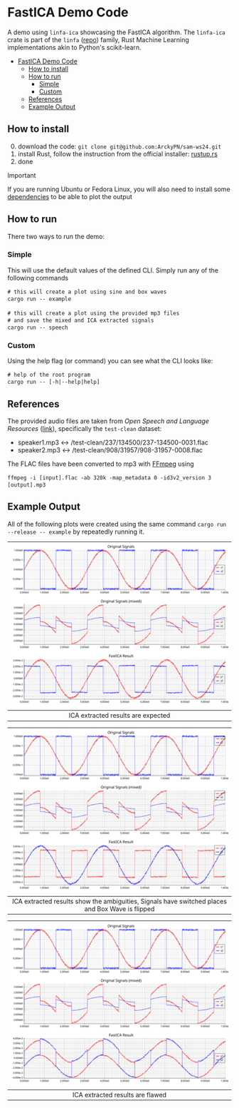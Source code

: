 # FastICA Demo Code

A demo using `linfa-ica` showcasing the FastICA algorithm. The `linfa-ica` crate is part of the `linfa` ([repo](https://github.com/rust-ml/linfa)) family, Rust Machine Learning implementations akin to Python's scikit-learn.

- [FastICA Demo Code](#fastica-demo-code)
  - [How to install](#how-to-install)
  - [How to run](#how-to-run)
    - [Simple](#simple)
    - [Custom](#custom)
  - [References](#references)
  - [Example Output](#example-output)

## How to install

0. download the code: `git clone git@github.com:ArckyPN/sam-ws24.git`
1. install Rust, follow the instruction from the official installer: [rustup.rs](https://rustup.rs/)
2. done

> [!IMPORTANT]
> If you are running Ubuntu or Fedora Linux, you will also need to install some [dependencies](https://github.com/plotters-rs/plotters?tab=readme-ov-file#dependencies) to be able to plot the output

## How to run

There two ways to run the demo: 

### Simple

This will use the default values of the defined CLI. Simply run any of the following commands

```shell
# this will create a plot using sine and box waves
cargo run -- example

# this will create a plot using the provided mp3 files
# and save the mixed and ICA extracted signals
cargo run -- speech
```

### Custom

Using the help flag (or command) you can see what the CLI looks like:

```shell
# help of the root program
cargo run -- [-h|--help|help]
```

## References

The provided audio files are taken from _Open Speech and Language Resources_ ([link](http://www.openslr.org/12)), specifically the `test-clean` dataset:

- speaker1.mp3 <-> /test-clean/237/134500/237-134500-0031.flac
- speaker2.mp3 <-> /test-clean/908/31957/908-31957-0008.flac

The FLAC files have been converted to mp3 with [FFmpeg](https://www.ffmpeg.org/) using

```shell
ffmpeg -i [input].flac -ab 320k -map_metadata 0 -id3v2_version 3 [output].mp3
```

## Example Output

All of the following plots were created using the same command `cargo run --release -- example` by repeatedly running it.

|![](img/plot_basic.png)|
|:-:|
|ICA extracted results are expected|

|![](img/plot_ambiguity_example.png)|
|:-:|
|ICA extracted results show the ambiguities, Signals have switched places and Box Wave is flipped|

|![](img/plot_broken.png)|
|:-:|
|ICA extracted results are flawed|
